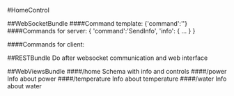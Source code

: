#HomeControl

##WebSocketBundle
####Command template:
{'command':''}
####Commands for server:
{
    'command':'SendInfo',
    'info': {
        ...
    }
}

####Commands for client:



##RESTBundle
Do after websocket communication and web interface



##WebViewsBundle
####/home
Schema with info and controls
####/power
Info about power
####/temperature
Info about temperature
####/water
Info about water
